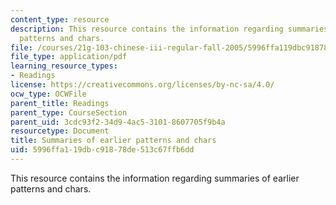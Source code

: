 ```yaml
---
content_type: resource
description: This resource contains the information regarding summaries of earlier
  patterns and chars.
file: /courses/21g-103-chinese-iii-regular-fall-2005/5996ffa119dbc91878de513c67ffb6dd_MIT21G_103F05_uni1_7_rvw.pdf
file_type: application/pdf
learning_resource_types:
- Readings
license: https://creativecommons.org/licenses/by-nc-sa/4.0/
ocw_type: OCWFile
parent_title: Readings
parent_type: CourseSection
parent_uid: 3cdc93f2-34d9-4ac5-3101-8607705f9b4a
resourcetype: Document
title: Summaries of earlier patterns and chars
uid: 5996ffa1-19db-c918-78de-513c67ffb6dd
---
```

This resource contains the information regarding summaries of earlier patterns and chars.